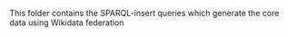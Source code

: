 This folder contains the SPARQL-insert queries which generate the core data using Wikidata federation
 


